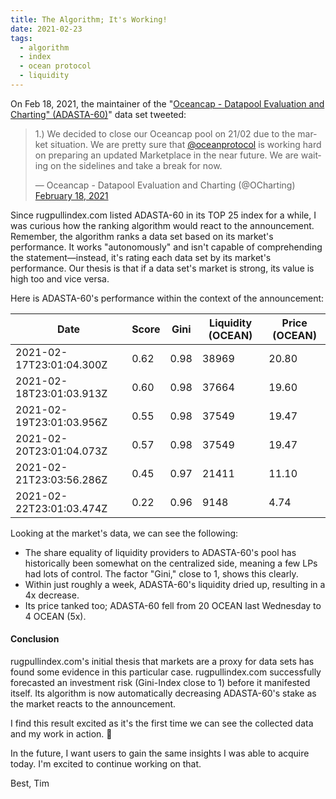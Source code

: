 ```yaml
---
title: The Algorithm; It's Working!
date: 2021-02-23
tags: 
  - algorithm
  - index
  - ocean protocol
  - liquidity
---
```


On Feb 18, 2021, the maintainer of the "[Oceancap - Datapool Evaluation and
Charting"
(ADASTA-60)](https://market.oceanprotocol.com/asset/did:op:C1e2dcCC25ed82AcF79e233780c0f613B1229F82)"
data set tweeted:

<blockquote class="twitter-tweet"><p lang="en" dir="ltr">1.) We decided to
close our Oceancap pool on 21/02 due to the market situation. We are pretty
sure that <a
href="https://twitter.com/oceanprotocol?ref_src=twsrc%5Etfw">@oceanprotocol</a>
is working hard on preparing an updated Marketplace in the near future. We are
waiting on the sidelines and take a break for now.</p>&mdash; Oceancap -
Datapool Evaluation and Charting (@OCharting) <a
href="https://twitter.com/OCharting/status/1362450997050761229?ref_src=twsrc%5Etfw">February
18, 2021</a></blockquote> <script async
src="https://platform.twitter.com/widgets.js" charset="utf-8"></script>

Since rugpullindex.com listed ADASTA-60 in its TOP 25 index for a while, I was
curious how the ranking algorithm would react to the announcement. Remember,
the algorithm ranks a data set based on its market's performance. It works
"autonomously" and isn't capable of comprehending the statement—instead, it's
rating each data set by its market's performance. Our thesis is that if a data
set's market is strong, its value is high too and vice versa.

Here is ADASTA-60's performance within the context of the announcement:

| Date | Score | Gini | Liquidity (OCEAN) | Price (OCEAN) |
| ------------- | ------------- | ------------- | ------------- | ------------- |
| 2021-02-17T23:01:04.300Z | 0.62 | 0.98 | 38969 | 20.80 |
| 2021-02-18T23:01:03.913Z | 0.60 | 0.98 | 37664 | 19.60 |
| 2021-02-19T23:01:03.956Z | 0.55 | 0.98 | 37549 | 19.47 |
| 2021-02-20T23:01:04.073Z | 0.57 | 0.98 | 37549 | 19.47 |
| 2021-02-21T23:03:56.286Z | 0.45 | 0.97 | 21411 | 11.10 |
| 2021-02-22T23:01:03.474Z | 0.22 | 0.96 | 9148 | 4.74 |

Looking at the market's data, we can see the following:

- The share equality of liquidity providers to ADASTA-60's pool has historically
been somewhat on the centralized side, meaning a few LPs had lots of control.
The factor "Gini," close to 1, shows this clearly.
- Within just roughly a week, ADASTA-60's liquidity dried up, resulting in a 4x
  decrease.
- Its price tanked too; ADASTA-60 fell from 20 OCEAN last Wednesday to 4 OCEAN
  (5x).

#### Conclusion

rugpullindex.com's initial thesis that markets are a proxy for data sets has
found some evidence in this particular case. rugpullindex.com successfully
forecasted an investment risk (Gini-Index close to 1) before it manifested
itself. Its algorithm is now automatically decreasing ADASTA-60's stake as the
market reacts to the announcement.

I find this result excited as it's the first time we can see the
collected data and my work in action. 🥳

In the future, I want users to gain the same insights I was able to acquire
today. I'm excited to continue working on that.

Best, Tim
